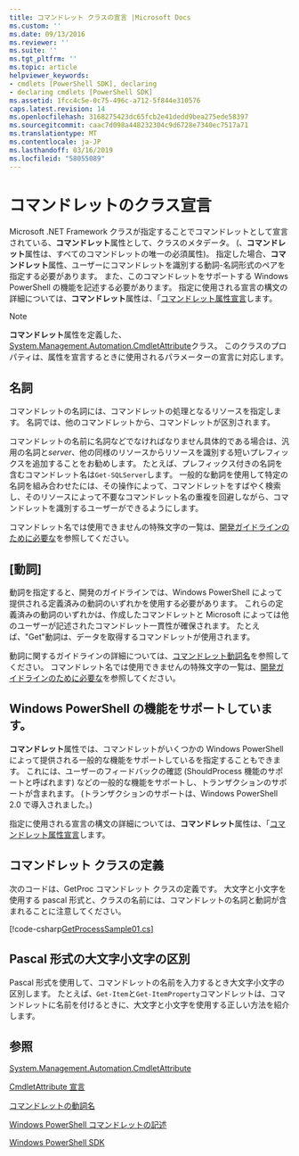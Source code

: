 ```yaml
---
title: コマンドレット クラスの宣言 |Microsoft Docs
ms.custom: ''
ms.date: 09/13/2016
ms.reviewer: ''
ms.suite: ''
ms.tgt_pltfrm: ''
ms.topic: article
helpviewer_keywords:
- cmdlets [PowerShell SDK], declaring
- declaring cmdlets [PowerShell SDK]
ms.assetid: 1fcc4c5e-0c75-496c-a712-5f844e310576
caps.latest.revision: 14
ms.openlocfilehash: 3168275423dc65fcb2e41dedd9bea275ede58397
ms.sourcegitcommit: caac7d098a448232304c9d6728e7340ec7517a71
ms.translationtype: MT
ms.contentlocale: ja-JP
ms.lasthandoff: 03/16/2019
ms.locfileid: "58055089"
---
```

# <a name="cmdlet-class-declaration"></a>コマンドレットのクラス宣言

Microsoft .NET Framework クラスが指定することでコマンドレットとして宣言されている、**コマンドレット**属性として、クラスのメタデータ。 (、**コマンドレット**属性は、すべてのコマンドレットの唯一の必須属性)。 指定した場合、**コマンドレット**属性、ユーザーにコマンドレットを識別する動詞-名詞形式のペアを指定する必要があります。 また、このコマンドレットをサポートする Windows PowerShell の機能を記述する必要があります。 指定に使用される宣言の構文の詳細については、**コマンドレット**属性は、「[コマンドレット属性宣言](./cmdlet-attribute-declaration.md)します。

> [!NOTE]
> **コマンドレット**属性を定義した、 [System.Management.Automation.CmdletAttribute](/dotnet/api/System.Management.Automation.CmdletAttribute)クラス。 このクラスのプロパティは、属性を宣言するときに使用されるパラメーターの宣言に対応します。

## <a name="nouns"></a>名詞

コマンドレットの名詞には、コマンドレットの処理となるリソースを指定します。 名詞では、他のコマンドレットから、コマンドレットが区別されます。

コマンドレットの名前に名詞などでなければなりません具体的である場合は、汎用の名詞と*server*、他の同様のリソースからリソースを識別する短いプレフィックスを追加することをお勧めします。 たとえば、プレフィックス付きの名詞を含むコマンドレット名は`Get-SQLServer`します。 一般的な動詞を使用して特定の名詞を組み合わせたには、その操作によって、コマンドレットをすばやく検索し、そのリソースによって不要なコマンドレット名の重複を回避しながら、コマンドレットを識別するユーザーができるようにします。

コマンドレット名では使用できませんの特殊文字の一覧は、[開発ガイドラインのために必要な](./required-development-guidelines.md)を参照してください。

## <a name="verbs"></a>[動詞]

動詞を指定すると、開発のガイドラインでは、Windows PowerShell によって提供される定義済みの動詞のいずれかを使用する必要があります。 これらの定義済みの動詞のいずれかは、作成したコマンドレットと Microsoft によっては他のユーザーが記述されたコマンドレット一貫性が確保されます。 たとえば、"Get"動詞は、データを取得するコマンドレットが使用されます。

動詞に関するガイドラインの詳細については、[コマンドレット動詞名](./approved-verbs-for-windows-powershell-commands.md)を参照してください。 コマンドレット名では使用できませんの特殊文字の一覧は、[開発ガイドラインのために必要な](./required-development-guidelines.md)を参照してください。

## <a name="supporting-windows-powershell-functionality"></a>Windows PowerShell の機能をサポートしています。

**コマンドレット**属性では、コマンドレットがいくつかの Windows PowerShell によって提供される一般的な機能をサポートしているを指定することもできます。 これには、ユーザーのフィードバックの確認 (ShouldProcess 機能のサポートと呼ばれます) などの一般的な機能をサポートし、トランザクションのサポートが含まれます。 (トランザクションのサポートは、Windows PowerShell 2.0 で導入されました。)

指定に使用される宣言の構文の詳細については、**コマンドレット**属性は、「[コマンドレット属性宣言](./cmdlet-attribute-declaration.md)します。

## <a name="cmdlet-class-definition"></a>コマンドレット クラスの定義

次のコードは、GetProc コマンドレット クラスの定義です。 大文字と小文字を使用する pascal 形式と、クラスの名前には、コマンドレットの名詞と動詞が含まれることに注意してください。

[!code-csharp[GetProcessSample01.cs](../../powershell-sdk-samples/SDK-2.0/csharp/GetProcessSample01/GetProcessSample01.cs#L33-L34 "GetProcessSample01.cs")]

## <a name="pascal-casing"></a>Pascal 形式の大文字小文字の区別

Pascal 形式を使用して、コマンドレットの名前を入力するとき大文字小文字の区別します。 たとえば、`Get-Item`と`Get-ItemProperty`コマンドレットは、コマンドレットに名前を付けるときに、大文字と小文字を使用する正しい方法を紹介します。

## <a name="see-also"></a>参照

[System.Management.Automation.CmdletAttribute](/dotnet/api/System.Management.Automation.CmdletAttribute)

[CmdletAttribute 宣言](./cmdlet-attribute-declaration.md)

[コマンドレットの動詞名](./approved-verbs-for-windows-powershell-commands.md)

[Windows PowerShell コマンドレットの記述](./writing-a-windows-powershell-cmdlet.md)

[Windows PowerShell SDK](../windows-powershell-reference.md)
